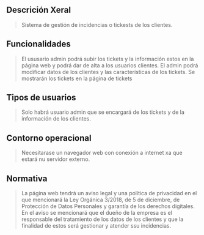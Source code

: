 

## Descrición Xeral

>Sistema de gestión de incidencias o tickests de los clientes.

## Funcionalidades

>El ususario admin podrá subir los tickets y la información estos en la página web y podrá dar de alta a los usuarios clientes.
>El admin podrá modificar datos de los clientes y las características de los tickets.
>Se mostrarán los tickets en la página de tickets
>


## Tipos de usuarios

>Solo habrá usuario admin que se encargará de los tickets y de la información de los clientes.
>


## Contorno operacional

>Necesitarase un navegador web con conexión a internet xa que estará nu servidor externo.

## Normativa

>La página web tendrá un aviso legal y una política de privacidad en el que mencionará la Ley Orgánica 3/2018, de 5 de diciembre, de Protección de Datos Personales y garantía de los derechos digitales.
>En el aviso se mencionará que el dueño de la empresa es el responsable del tratamiento de los datos de los clientes y que la finalidad de estos será gestionar y atender ssu incidencias.
>


